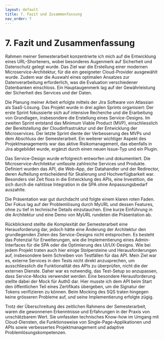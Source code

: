 ```yaml
---
layout: default
title: 7. Fazit und Zusammenfassung
nav_order: 7
---
```


# 7. Fazit und Zusammenfassung

 Rahmen meiner Semesterarbeit konzentrierte ich mich auf die Entwicklung eines URL-Shorteners, wobei besonderes Augenmerk auf Sicherheit und Datenschutz gelegt wurde. Das Ziel war die Erstellung einer modernen Microservice-Architektur, für die ein geeigneter Cloud-Provider ausgewählt wurde. Zudem war die Auswahl eines optimalen Ansatzes zur Datenverarbeitung erforderlich, was die Evaluation verschiedener Datenbanken einschloss. Ein Hauptaugenmerk lag auf der Gewährleistung der Sicherheit des Services und der Daten.

Die Planung meiner Arbeit erfolgte mittels der Jira Software von Atlassian als SaaS-Lösung. Das Projekt wurde in drei agilen Sprints organisiert: Der erste Sprint fokussierte sich auf intensive Recherche und die Erarbeitung von Grundlagen, insbesondere die Erstellung eines Service-Designs. Im zweiten Sprint entstand das Minimum Viable Product (MVP), einschliesslich der Bereitstellung der Cloudinfrastruktur und der Entwicklung der Microservices. Der letzte Sprint diente der Verbesserung des MVPs und dem Abschluss der Semesterarbeit. Ein weiterer wichtiger Aspekt des Projektmanagements war das aktive Risikomanagement, das ebenfalls in Jira abgebildet wurde, ergänzt durch einen neuen Issue-Typ und ein Plugin.

Das Service-Design wurde erfolgreich entworfen und dokumentiert. Die Microservice-Architektur umfasste zahlreiche Services und Produkte. Definiert wurden das API, die Web-App, der Datahandler und der Redirector, deren Aufteilung entscheidend für Skalierung und Hochverfügbarkeit war. Besonders viel Zeit floss in die Entwicklung des APIs, eine Investition, die sich durch die nahtlose Integration in die SPA ohne Anpassungsbedarf auszahlte.

Die Präsentation war gut durchdacht und folgte einem klaren roten Faden. Der Fokus lag auf der Problemlösung durch MyURL und dessen Features, ohne zu tief in technische Details einzutauchen. Eine kurze Einführung in die Architektur und eine Demo von MyURL rundeten die Präsentation ab.

Rückblickend stellte die Komplexität der Semesterarbeit eine Herausforderung dar, jedoch hätte eine Änderung der Architektur den grundlegenden Zielen des Service-Designs nicht entsprochen. Es besteht das Potenzial für Erweiterungen, wie die Implementierung eines Admin-Interfaces für die SPA oder die Optimierung des UI/UX-Designs. Wie bei jedem Projekt traten auch hier einige Stolpersteine und Herausforderungen auf, insbesondere beim Schreiben von Testfällen für das API. Mein Ziel war es, externe Services in den Tests nicht direkt anzusprechen, um ausschliesslich die Funktionalität des APIs zu überprüfen, nicht die der externen Dienste. Daher war es notwendig, das Test-Setup so anzupassen, dass Service-Mocks verwendet werden. Eine besondere Herausforderung stellte dabei der Mock für Auth0 dar. Hier musste ich dem API beim Start den öffentlichen Teil eines Zertifikats übergeben, um die Signatur der Tokens verifizieren zu können. Beim Mocking des SQS traten hingegen keine grösseren Probleme auf, und seine Implementierung erfolgte zügig.

Trotz der Überschreitung des zeitlichen Rahmens der Semesterarbeit, waren die gewonnenen Erkenntnisse und Erfahrungen in der Praxis von unschätzbarem Wert. Sie umfassten technisches Know-how im Umgang mit Cloud-Diensten, die Funktionsweise von Single-Page-Applikationen und APIs sowie verbessertes Projektmanagement und adaptive Problemlösungskompetenzen.
